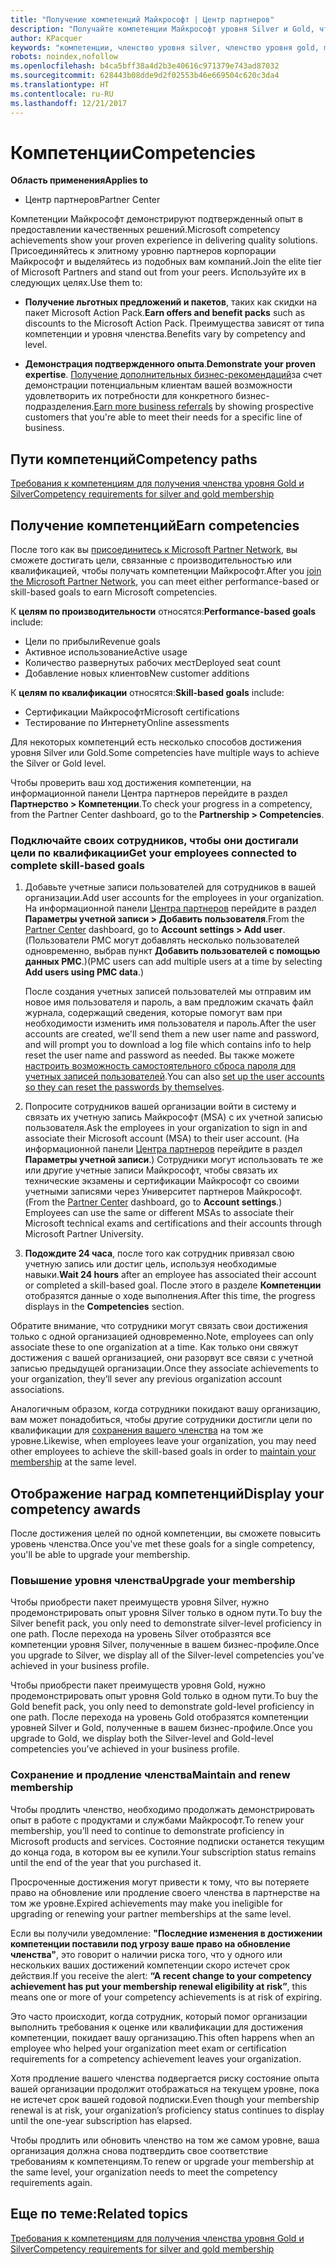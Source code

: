 ```yaml
---
title: "Получение компетенций Майкрософт | Центр партнеров"
description: "Получайте компетенции Майкрософт уровня Silver и Gold, чтобы продемонстрировать свой подтвержденный опыт в предоставлении качественных решений в специализированной зоне бизнеса"
author: KPacquer
keywords: "компетенции, членство уровня silver, членство уровня gold, mpn, MAPS, опыт, преимущества, показатели производительности, целевые навыки"
robots: noindex,nofollow
ms.openlocfilehash: b4ca5bff38a4d2b3e40616c971379e743ad87032
ms.sourcegitcommit: 628443b08dde9d2f02553b46e669504c620c3da4
ms.translationtype: HT
ms.contentlocale: ru-RU
ms.lasthandoff: 12/21/2017
---
```

<!--
•   FWLink https://go.microsoft.com/fwlink/?linkid=851080 : top of page
•   FWLink https://go.microsoft.com/fwlink/?linkid=851281: top of page (duplicate)
•   FWLink https://go.microsoft.com/fwlink/?linkid=851079: Competencies (#attainment_paths)
•   FWLink https://go.microsoft.com/fwlink/?linkid=851081: Maintain and renew membership (#maintain_membership)
•   FWLink https://go.microsoft.com/fwlink/?linkid=851082: Get your employees connected to complete skill-based goals (#associating_achievements)
•   FWLink https://go.microsoft.com/fwlink/?linkid=851083 : Achievement overrides (#achievement_override)
•   FWLink: https://go.microsoft.com/fwlink/?linkid=851236: UI link, goes to the place where you import new users. Temporarily points to the Partner Center homepage.
•   FWLink: https://go.microsoft.com/fwlink/?linkid=851607 :Will go to the docs page for Silver/Gold competency achievements. Currently goes to https://partnercenter.microsoft.com/partner/cloud-solution-provider 

 -->

# <a name="competencies"></a><span data-ttu-id="53e4e-104">Компетенции</span><span class="sxs-lookup"><span data-stu-id="53e4e-104">Competencies</span></span>

**<span data-ttu-id="53e4e-105">Область применения</span><span class="sxs-lookup"><span data-stu-id="53e4e-105">Applies to</span></span>**
-  <span data-ttu-id="53e4e-106">Центр партнеров</span><span class="sxs-lookup"><span data-stu-id="53e4e-106">Partner Center</span></span>

<span data-ttu-id="53e4e-107">Компетенции Майкрософт демонстрируют подтвержденный опыт в предоставлении качественных решений.</span><span class="sxs-lookup"><span data-stu-id="53e4e-107">Microsoft competency achievements show your proven experience in delivering quality solutions.</span></span> <span data-ttu-id="53e4e-108">Присоединяйтесь к элитному уровню партнеров корпорации Майкрософт и выделяйтесь из подобных вам компаний.</span><span class="sxs-lookup"><span data-stu-id="53e4e-108">Join the elite tier of Microsoft Partners and stand out from your peers.</span></span> <span data-ttu-id="53e4e-109">Используйте их в следующих целях.</span><span class="sxs-lookup"><span data-stu-id="53e4e-109">Use them to:</span></span> 

*  <span data-ttu-id="53e4e-110">**Получение льготных предложений и пакетов**, таких как скидки на пакет Microsoft Action Pack.</span><span class="sxs-lookup"><span data-stu-id="53e4e-110">**Earn offers and benefit packs** such as discounts to the Microsoft Action Pack.</span></span> <span data-ttu-id="53e4e-111">Преимущества зависят от типа компетенции и уровня членства.</span><span class="sxs-lookup"><span data-stu-id="53e4e-111">Benefits vary by competency and level.</span></span> 

*  <span data-ttu-id="53e4e-112">**Демонстрация подтвержденного опыта**.</span><span class="sxs-lookup"><span data-stu-id="53e4e-112">**Demonstrate your proven expertise**.</span></span> <span data-ttu-id="53e4e-113">[Получение дополнительных бизнес-рекомендаций](referrals.md)за счет демонстрации потенциальным клиентам вашей возможности удовлетворить их потребности для конкретного бизнес-подразделения.</span><span class="sxs-lookup"><span data-stu-id="53e4e-113">[Earn more business referrals](referrals.md) by showing prospective customers that you're able to meet their needs for a specific line of business.</span></span>

## <a href="" id="attainment_paths"></a> <span data-ttu-id="53e4e-114">Пути компетенций</span><span class="sxs-lookup"><span data-stu-id="53e4e-114">Competency paths</span></span>

[<span data-ttu-id="53e4e-115">Требования к компетенциям для получения членства уровня Gold и Silver</span><span class="sxs-lookup"><span data-stu-id="53e4e-115">Competency requirements for silver and gold membership</span></span>](learn-about-competencies.md)

## <a name="earn-competencies"></a><span data-ttu-id="53e4e-116">Получение компетенций</span><span class="sxs-lookup"><span data-stu-id="53e4e-116">Earn competencies</span></span>

<span data-ttu-id="53e4e-117">После того как вы [присоединитесь к Microsoft Partner Network](mpn-overview.md), вы сможете достигать цели, связанные с производительностью или квалификацией, чтобы получать компетенции Майкрософт.</span><span class="sxs-lookup"><span data-stu-id="53e4e-117">After you [join the Microsoft Partner Network](mpn-overview.md), you can meet either performance-based or skill-based goals to earn Microsoft competencies.</span></span> 

<span data-ttu-id="53e4e-118">К **целям по производительности** относятся:</span><span class="sxs-lookup"><span data-stu-id="53e4e-118">**Performance-based goals** include:</span></span> 
* <span data-ttu-id="53e4e-119">Цели по прибыли</span><span class="sxs-lookup"><span data-stu-id="53e4e-119">Revenue goals</span></span>
* <span data-ttu-id="53e4e-120">Активное использование</span><span class="sxs-lookup"><span data-stu-id="53e4e-120">Active usage</span></span>
* <span data-ttu-id="53e4e-121">Количество развернутых рабочих мест</span><span class="sxs-lookup"><span data-stu-id="53e4e-121">Deployed seat count</span></span>
* <span data-ttu-id="53e4e-122">Добавление новых клиентов</span><span class="sxs-lookup"><span data-stu-id="53e4e-122">New customer additions</span></span>

<span data-ttu-id="53e4e-123">К **целям по квалификации** относятся:</span><span class="sxs-lookup"><span data-stu-id="53e4e-123">**Skill-based goals** include:</span></span> 
* <span data-ttu-id="53e4e-124">Сертификации Майкрософт</span><span class="sxs-lookup"><span data-stu-id="53e4e-124">Microsoft certifications</span></span>
* <span data-ttu-id="53e4e-125">Тестирование по Интернету</span><span class="sxs-lookup"><span data-stu-id="53e4e-125">Online assessments</span></span> 

<span data-ttu-id="53e4e-126">Для некоторых компетенций есть несколько способов достижения уровня Silver или Gold.</span><span class="sxs-lookup"><span data-stu-id="53e4e-126">Some competencies have multiple ways to achieve the Silver or Gold level.</span></span>

<span data-ttu-id="53e4e-127">Чтобы проверить ваш ход достижения компетенции, на информационной панели Центра партнеров перейдите в раздел **Партнерство > Компетенции**.</span><span class="sxs-lookup"><span data-stu-id="53e4e-127">To check your progress in a competency, from the Partner Center dashboard, go to the **Partnership > Competencies**.</span></span> 

### <a href="" id="associating_achievements"></a><span data-ttu-id="53e4e-128">Подключайте своих сотрудников, чтобы они достигали цели по квалификации</span><span class="sxs-lookup"><span data-stu-id="53e4e-128">Get your employees connected to complete skill-based goals</span></span>

1.  <span data-ttu-id="53e4e-129">Добавьте учетные записи пользователей для сотрудников в вашей организации.</span><span class="sxs-lookup"><span data-stu-id="53e4e-129">Add user accounts for the employees in your organization.</span></span> <span data-ttu-id="53e4e-130">На информационной панели [Центра партнеров](http://partnercenter.microsoft.com) перейдите в раздел **Параметры учетной записи > Добавить пользователя**.</span><span class="sxs-lookup"><span data-stu-id="53e4e-130">From the [Partner Center](http://partnercenter.microsoft.com) dashboard, go to **Account settings > Add user**.</span></span> <span data-ttu-id="53e4e-131">(Пользователи PMC могут добавлять несколько пользователей одновременно, выбрав пункт **Добавить пользователей с помощью данных PMC**.)</span><span class="sxs-lookup"><span data-stu-id="53e4e-131">(PMC users can add multiple users at a time by selecting **Add users using PMC data**.)</span></span>

    <span data-ttu-id="53e4e-132">После создания учетных записей пользователей мы отправим им новое имя пользователя и пароль, а вам предложим скачать файл журнала, содержащий сведения, которые помогут вам при необходимости изменить имя пользователя и пароль.</span><span class="sxs-lookup"><span data-stu-id="53e4e-132">After the user accounts are created, we'll send them a new user name and password, and will prompt you to download a log file which contains info to help reset the user name and password as needed.</span></span> <span data-ttu-id="53e4e-133">Вы также можете [настроить возможность самостоятельного сброса пароля для учетных записей пользователей](https://docs.microsoft.com/en-us/azure/active-directory/active-directory-passwords-getting-started).</span><span class="sxs-lookup"><span data-stu-id="53e4e-133">You can also [set up the user accounts so they can reset the passwords by themselves](https://docs.microsoft.com/en-us/azure/active-directory/active-directory-passwords-getting-started).</span></span>

2. <span data-ttu-id="53e4e-134">Попросите сотрудников вашей организации войти в систему и связать их учетную запись Майкрософт (MSA) с их учетной записью пользователя.</span><span class="sxs-lookup"><span data-stu-id="53e4e-134">Ask the employees in your organization to sign in and associate their Microsoft account (MSA) to their user account.</span></span> <span data-ttu-id="53e4e-135">(На информационной панели [Центра партнеров](http://partnercenter.microsoft.com) перейдите в раздел **Параметры учетной записи**.) Сотрудники могут использовать те же или другие учетные записи Майкрософт, чтобы связать их технические экзамены и сертификации Майкрософт со своими учетными записями через Университет партнеров Майкрософт.</span><span class="sxs-lookup"><span data-stu-id="53e4e-135">(From the [Partner Center](http://partnercenter.microsoft.com) dashboard, go to **Account settings**.) Employees can use the same or different MSAs to associate their Microsoft technical exams and certifications and their accounts through Microsoft Partner University.</span></span>

3.  <span data-ttu-id="53e4e-136">**Подождите 24 часа**, после того как сотрудник привязал свою учетную запись или достиг цель, используя необходимые навыки.</span><span class="sxs-lookup"><span data-stu-id="53e4e-136">**Wait 24 hours** after an employee has associated their account or completed a skill-based goal.</span></span> <span data-ttu-id="53e4e-137">После этого в разделе **Компетенции** отобразятся данные о ходе выполнения.</span><span class="sxs-lookup"><span data-stu-id="53e4e-137">After this time, the progress displays in the **Competencies** section.</span></span>

<span data-ttu-id="53e4e-138">Обратите внимание, что сотрудники могут связать свои достижения только с одной организацией одновременно.</span><span class="sxs-lookup"><span data-stu-id="53e4e-138">Note, employees can only associate these to one organization at a time.</span></span> <span data-ttu-id="53e4e-139">Как только они свяжут достижения с вашей организацией, они разорвут все связи с учетной записью предыдущей организации.</span><span class="sxs-lookup"><span data-stu-id="53e4e-139">Once they associate achievements to your organization, they’ll sever any previous organization account associations.</span></span>

<span data-ttu-id="53e4e-140">Аналогичным образом, когда сотрудники покидают вашу организацию, вам может понадобиться, чтобы другие сотрудники достигли цели по квалификации для [сохранения вашего членства](#maintaining_membership) на том же уровне.</span><span class="sxs-lookup"><span data-stu-id="53e4e-140">Likewise, when employees leave your organization, you may need other employees to achieve the skill-based goals in order to [maintain your membership](#maintaining_membership) at the same level.</span></span>

## <a name="display-your-competency-awards"></a><span data-ttu-id="53e4e-141">Отображение наград компетенций</span><span class="sxs-lookup"><span data-stu-id="53e4e-141">Display your competency awards</span></span>

<span data-ttu-id="53e4e-142">После достижения целей по одной компетенции, вы сможете повысить уровень членства.</span><span class="sxs-lookup"><span data-stu-id="53e4e-142">Once you've met these goals for a single competency, you'll be able to upgrade your membership.</span></span>

### <a name="upgrade-your-membership"></a><span data-ttu-id="53e4e-143">Повышение уровня членства</span><span class="sxs-lookup"><span data-stu-id="53e4e-143">Upgrade your membership</span></span>

<span data-ttu-id="53e4e-144">Чтобы приобрести пакет преимуществ уровня Silver, нужно продемонстрировать опыт уровня Silver только в одном пути.</span><span class="sxs-lookup"><span data-stu-id="53e4e-144">To buy the Silver benefit pack, you only need to demonstrate silver-level proficiency in one path.</span></span> <span data-ttu-id="53e4e-145">После перехода на уровень Silver отобразятся все компетенции уровня Silver, полученные в вашем бизнес-профиле.</span><span class="sxs-lookup"><span data-stu-id="53e4e-145">Once you upgrade to Silver, we display all of the Silver-level competencies you’ve achieved in your business profile.</span></span> 

<span data-ttu-id="53e4e-146">Чтобы приобрести пакет преимуществ уровня Gold, нужно продемонстрировать опыт уровня Gold только в одном пути.</span><span class="sxs-lookup"><span data-stu-id="53e4e-146">To buy the Gold benefit pack, you only need to demonstrate gold-level proficiency in one path.</span></span> <span data-ttu-id="53e4e-147">После перехода на уровень Gold отобразятся компетенции уровней Silver и Gold, полученные в вашем бизнес-профиле.</span><span class="sxs-lookup"><span data-stu-id="53e4e-147">Once you upgrade to Gold, we display both the Silver-level and Gold-level competencies you’ve achieved in your business profile.</span></span> 

### <a href="" id="maintain_membership"></a> <span data-ttu-id="53e4e-148">Сохранение и продление членства</span><span class="sxs-lookup"><span data-stu-id="53e4e-148">Maintain and renew membership</span></span>

<span data-ttu-id="53e4e-149">Чтобы продлить членство, необходимо продолжать демонстрировать опыт в работе с продуктами и службами Майкрософт.</span><span class="sxs-lookup"><span data-stu-id="53e4e-149">To renew your membership, you’ll need to continue to demonstrate proficiency in Microsoft products and services.</span></span> <span data-ttu-id="53e4e-150">Состояние подписки останется текущим до конца года, в котором вы ее купили.</span><span class="sxs-lookup"><span data-stu-id="53e4e-150">Your subscription status remains until the end of the year that you purchased it.</span></span>

<span data-ttu-id="53e4e-151">Просроченные достижения могут привести к тому, что вы потеряете право на обновление или продление своего членства в партнерстве на том же уровне.</span><span class="sxs-lookup"><span data-stu-id="53e4e-151">Expired achievements may make you ineligible for upgrading or renewing your partner memberships at the same level.</span></span> 

<span data-ttu-id="53e4e-152">Если вы получили уведомление: **"Последние изменения в достижении компетенции поставили под угрозу ваше право на обновление членства"**, это говорит о наличии риска того, что у одного или нескольких ваших достижений компетенции скоро истечет срок действия.</span><span class="sxs-lookup"><span data-stu-id="53e4e-152">If you receive the alert: **“A recent change to your competency achievement has put your membership renewal eligibility at risk”**, this means one or more of your competency achievements is at risk of expiring.</span></span> 

<span data-ttu-id="53e4e-153">Это часто происходит, когда сотрудник, который помог организации выполнить требования к оценке или квалификации для достижения компетенции, покидает вашу организацию.</span><span class="sxs-lookup"><span data-stu-id="53e4e-153">This often happens when an employee who helped your organization meet exam or certification requirements for a competency achievement leaves your organization.</span></span> 

<span data-ttu-id="53e4e-154">Хотя продление вашего членства подвергается риску состояние опыта вашей организации продолжит отображаться на текущем уровне, пока не истечет срок вашей годовой подписки.</span><span class="sxs-lookup"><span data-stu-id="53e4e-154">Even though your membership renewal is at risk, your organization’s proficiency status continues to display until the one-year subscription has elapsed.</span></span>

<span data-ttu-id="53e4e-155">Чтобы продлить или обновить членство на том же самом уровне, ваша организация должна снова подтвердить свое соответствие требованиям к компетенциям.</span><span class="sxs-lookup"><span data-stu-id="53e4e-155">To renew or upgrade your membership at the same level, your organization needs to meet the competency requirements again.</span></span>

## <a name="related-topics"></a><span data-ttu-id="53e4e-156">Еще по теме:</span><span class="sxs-lookup"><span data-stu-id="53e4e-156">Related topics</span></span>

[<span data-ttu-id="53e4e-157">Требования к компетенциям для получения членства уровня Gold и Silver</span><span class="sxs-lookup"><span data-stu-id="53e4e-157">Competency requirements for silver and gold membership</span></span>](learn-about-competencies.md)